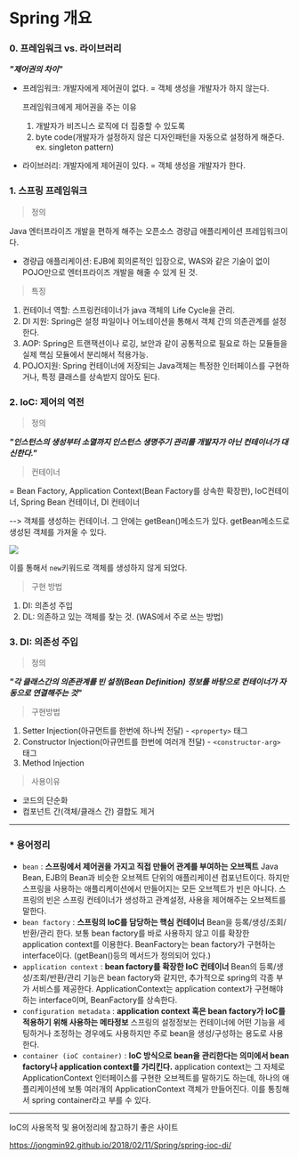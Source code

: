 # Spring 개요

### 0. 프레임워크 vs. 라이브러리

***"제어권의 차이"***

- 프레임워크: 개발자에게 제어권이 없다. = 객체 생성을 개발자가 하지 않는다.

  프레임워크에게 제어권을 주는 이유

  	1. 개발자가 비즈니스 로직에 더 집중할 수 있도록
   	2. byte code(개발자가 설정하지 않은 디자인패턴을 자동으로 설정하게 해준다. ex. singleton pattern)

- 라이브러리: 개발자에게 제어권이 있다. = 객체 생성을 개발자가 한다.



### 1. 스프링 프레임워크

> 정의

Java 엔터프라이즈 개발을 편하게 해주는 오픈소스 경량급 애플리케이션 프레임워크이다.

- 경량급 애플리케이션: EJB에 회의론적인 입장으로, WAS와 같은 기술이 없이 POJO만으로 엔터프라이즈 개발을 해줄 수 있게 된 것.

> 특징

1. 컨테이너 역할: 스프링컨테이너가 java 객체의 Life Cycle을 관리.
2. DI 지원: Spring은 설정 파일이나 어노테이션을 통해서 객체 간의 의존관계를 설정한다.
3.  AOP: Spring은 트랜잭션이나 로깅, 보안과 같이 공통적으로 필요로 하는 모듈들을 실제 핵심 모듈에서 분리해서 적용가능.
4. POJO지원: Spring 컨테이너에 저장되는 Java객체는 특정한 인터페이스를 구현하거나, 특정 클래스를 상속받지 않아도 된다.



### 2. IoC: 제어의 역전

> 정의

***"인스턴스의 생성부터 소멸까지 인스턴스 생명주기 관리를 개발자가 아닌 컨테이너가 대신한다."***

> 컨테이너

= Bean Factory, Application Context(Bean Factory를 상속한 확장판),  IoC컨테이너, Spring Bean 컨테이너, DI 컨테이너

--> 객체를 생성하는 컨테이너. 그 안에는 getBean()메소드가 있다. getBean메소드로 생성된 객체를 가져올 수 있다.

![](C:\TIL\Spring\spring_assets\BeanFactory.PNG)

이를 통해서 `new`키워드로 객체를 생성하지 않게 되었다.

> 구현 방법

1. DI: 의존성 주입
2. DL: 의존하고 있는 객체를 찾는 것. (WAS에서 주로 쓰는 방법)



### 3. DI: 의존성 주입

> 정의

***"각 클래스간의 의존관계를 빈 설정(Bean Definition) 정보를 바탕으로 컨테이너가 자동으로 연결해주는 것"***

> 구현방법

1. Setter Injection(아규먼트를 한번에 하나씩 전달) - `<property>` 태그
2. Constructor Injection(아규먼트를 한번에 여러개 전달) - `<constructor-arg>` 태그
3. Method Injection

> 사용이유

- 코드의 단순화
- 컴포넌트 간(객체/클래스 간) 결합도 제거



------



### * 용어정리

- `bean` : **스프링에서 제어권을 가지고 직접 만들어 관계를 부여하는 오브젝트**
  Java Bean, EJB의 Bean과 비슷한 오브젝트 단위의 애플리케이션 컴포넌트이다. 하지만 스프링을 사용하는 애플리케이션에서 만들어지는 모든 오브젝트가 빈은 아니다. 스프링의 빈은 스프링 컨테이너가 생성하고 관계설정, 사용을 제어해주는 오브젝트를 말한다.
- `bean factory` : **스프링의 IoC를 담당하는 핵심 컨테이너**
  Bean을 등록/생성/조회/반환/관리 한다. 보통 bean factory를 바로 사용하지 않고 이를 확장한 application context를 이용한다. BeanFactory는 bean factory가 구현하는 interface이다. (getBean()등의 메서드가 정의되어 있다.)
- `application context` : **bean factory를 확장한 IoC 컨테이너**
  Bean의 등록/생성/조회/반환/관리 기능은 bean factory와 같지만, 추가적으로 spring의 각종 부가 서비스를 제공한다. ApplicationContext는 application context가 구현해야 하는 interface이며, BeanFactory를 상속한다.
- `configuration metadata` : **application context 혹은 bean factory가 IoC를 적용하기 위해 사용하는 메타정보**
  스프링의 설정정보는 컨테이너에 어떤 기능을 세팅하거나 조정하는 경우에도 사용하지만 주로 bean을 생성/구성하는 용도로 사용한다.
- `container (ioC container)` : **IoC 방식으로 bean을 관리한다는 의미에서 bean factory나 application context를 가리킨다.**
  application context는 그 자체로 ApplicationContext 인터페이스를 구현한 오브젝트를 말하기도 하는데, 하나의 애플리케이션에 보통 여러개의 ApplicationContext 객체가 만들어진다. 이를 통칭해서 spring container라고 부를 수 있다.

------

 IoC의 사용목적 및 용어정리에 참고하기 좋은 사이트

https://jongmin92.github.io/2018/02/11/Spring/spring-ioc-di/

